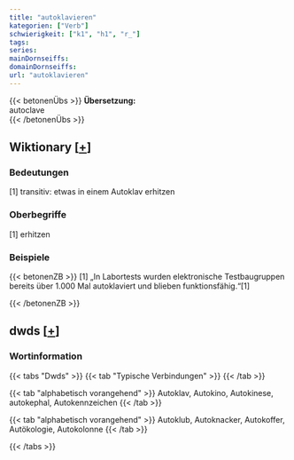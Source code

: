 ```yaml
---
title: "autoklavieren"
kategorien: ["Verb"]
schwierigkeit: ["k1", "h1", "r_"]
tags:
series:
mainDornseiffs:
domainDornseiffs:
url: "autoklavieren"
---
```


{{< betonenÜbs >}}
**Übersetzung:**  
autoclave  
{{< /betonenÜbs >}}

## Wiktionary [[+](https://de.wiktionary.org/wiki/autoklavieren)]

### Bedeutungen
[1] transitiv: etwas in einem Autoklav erhitzen  

### Oberbegriffe
[1] erhitzen  

### Beispiele
{{< betonenZB >}}
[1] „In Labortests wurden elektronische Testbaugruppen bereits über 1.000 Mal autoklaviert und blieben funktionsfähig.“[1]  

{{< /betonenZB >}}


## dwds [[+](https://www.dwds.de/wb/autoklavieren)]

### Wortinformation
{{< tabs "Dwds" >}}
{{< tab "Typische Verbindungen" >}}
{{< /tab >}}

{{< tab "alphabetisch vorangehend" >}}
Autoklav, Autokino, Autokinese, autokephal, Autokennzeichen
{{< /tab >}}

{{< tab "alphabetisch vorangehend" >}}
Autoklub, Autoknacker, Autokoffer, Autökologie, Autokolonne
{{< /tab >}}

{{< /tabs >}}

